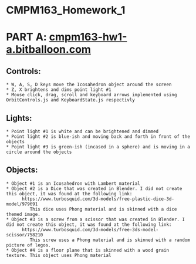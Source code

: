 # CMPM163_Homework_1
# PART A: [cmpm163-hw1-a.bitballoon.com](cmpm163-hw1-a.bitballoon.com)
  ## Controls:
    * W, A, S, D keys move the Icosahedron object around the screen
    * Z, X brightens and dims point light #1
    * Mouse click, drag, scroll and keyboard arrows implemented using OrbitControls.js and KeyboardState.js respectivly
  
  ## Lights:
    * Point light #1 is white and can be brightened and dimmed
    * Point light #2 is blue-ish and moving back and forth in front of the objects
    * Point light #3 is green-ish (incased in a sphere) and is moving in a circle around the objects
   
   ## Objects:
    * Object #1 is an Icosahedron with Lambert material
    * Object #2 is a Dice that was created in Blender. I did not create this object, it was found at the following link:
          https://www.turbosquid.com/3d-models/free-plastic-dice-3d-model/979691
             This dice uses Phong material and is skinned with a dice themed image.
    * Object #3 is a screw from a scissor that was created in Blender. I did not create this object, it was found at the following link:
          https://www.turbosquid.com/3d-models/free-3ds-model-scissor/758210
             This screw uses a Phong material and is skinned with a random picture of legos.
    * Object #4 is a floor plane that is skinned with a wood grain texture. This object uses Phong material

